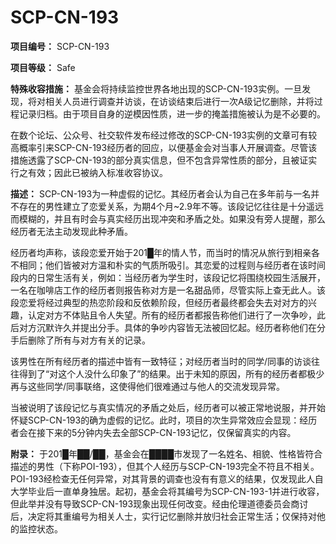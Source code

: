# SCP-CN-193

**项目编号：** SCP-CN-193

**项目等级：** Safe

**特殊收容措施：** 基金会将持续监控世界各地出现的SCP-CN-193实例。一旦发现，将对相关人员进行调查并访谈，在访谈结束后进行一次A级记忆删除，并将过程记录归档。由于项目自身的逆模因性质，进一步的掩盖措施被认为是不必要的。

在数个论坛、公众号、社交软件发布经过修改的SCP-CN-193实例的文章可有较高概率引来SCP-CN-193经历者的回应，以便基金会对当事人开展调查。尽管该措施透露了SCP-CN-193的部分真实信息，但不包含异常性质的部分，且被证实行之有效；因此已被纳入标准收容协议。

**描述：** SCP-CN-193为一种虚假的记忆。其经历者会认为自己在多年前与一名并不存在的男性建立了恋爱关系，为期4个月~2.9年不等。该段记忆往往是十分遥远而模糊的，并且有时会与真实经历出现冲突和矛盾之处。如果没有旁人提醒，那么经历者无法主动发现此种矛盾。

经历者均声称，该段恋爱开始于201█年的情人节，而当时的情况从旅行到相亲各不相同；他们皆被对方温和朴实的气质所吸引。其恋爱的过程则与经历者在该时间段内的日常生活有关，例如：当经历者为学生时，该段记忆将围绕校园生活展开，一名在咖啡店工作的经历者则报告称对方是一名甜品师，尽管实际上查无此人。该段恋爱将经过典型的热恋阶段和反依赖阶段，但经历者最终都会失去对对方的兴趣，认定对方不体贴且令人失望。所有的经历者都报告称他们进行了一次争吵，此后对方沉默许久并提出分手。具体的争吵内容皆无法被回忆起。经历者称他们在分手后删除了所有与对方有关的记录。

该男性在所有经历者的描述中皆有一致特征；对经历者当时的同学/同事的访谈往往得到了“对这个人没什么印象了”的结果。出于未知的原因，所有的经历者都极少再与这些同学/同事联络，这使得他们很难通过与他人的交流发现异常。

当被说明了该段记忆与真实情况的矛盾之处后，经历者可以被正常地说服，并开始怀疑SCP-CN-193的确为虚假的记忆。此时，项目的次生异常效应会显现：经历者会在接下来的5分钟内失去全部SCP-CN-193记忆，仅保留真实的内容。

**附录：** 于201█年██/██，基金会在████市发现了一名姓名、相貌、性格皆符合描述的男性（下称POI-193），但其个人经历与SCP-CN-193完全不符且不相关。POI-193经检查无任何异常，对其背景的调查也没有有意义的结果，仅发现此人自大学毕业后一直单身独居。起初，基金会将其编号为SCP-CN-193-1并进行收容，但此举并没有导致SCP-CN-193现象出现任何改变。经由伦理道德委员会商讨后，决定将其重编号为相关人士，实行记忆删除并放归社会正常生活；仅保持对他的监控状态。



